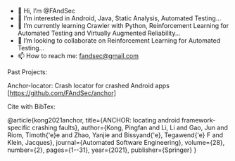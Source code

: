 - 👋 Hi, I’m @FAndSec
- 👀 I’m interested in Android, Java, Static Analysis, Automated Testing...
- 🌱 I’m currently learning Crawler with Python, Reinforcement Learning for Automated Testing and Virtually Augmented Reliability...
- 💞️ I’m looking to collaborate on Reinforcement Learning for Automated Testing...
- 📫 How to reach me: fandsec@gmail.com

<!---
FAndSec/FAndSec is a ✨ special ✨ repository because its `README.md` (this file) appears on your GitHub profile.
You can click the Preview link to take a look at your changes.
--->
Past Projects:

Anchor-locator: Crash locator for crashed Android apps
[https://github.com/FAndSec/anchor]

Cite with BibTex:

@article{kong2021anchor,
  title={ANCHOR: locating android framework-specific crashing faults},
  author={Kong, Pingfan and Li, Li and Gao, Jun and Riom, Timoth{\'e}e and Zhao, Yanjie and Bissyand{\'e}, Tegawend{\'e} F and Klein, Jacques},
  journal={Automated Software Engineering},
  volume={28},
  number={2},
  pages={1--31},
  year={2021},
  publisher={Springer}
}

